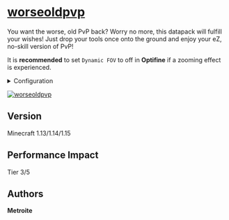 # [worseoldpvp](https://minhaskamal.github.io/DownGit/#/home?url=https://github.com/Metroite/datapacks/tree/master/worseoldpvp&rootDirectory=false)

You want the worse, old PvP back? Worry no more, this datapack will fulfill your wishes! Just drop your tools once onto the ground and enjoy your eZ, no-skill version of PvP!

It is **recommended** to set `Dynamic FOV` to off in **Optifine** if a zooming effect is experienced.

<details>
<summary>Configuration</summary>
<br>

Set *$extend$* in *wop.extend* higher, the more the server is lagging (6 is default): `/scoreboard players set $extend$ wop.extend 6`

Use one of the mode funtions numbered from 0 to 2 if only the sword-block (1) or the no-cooldown (2) is wanted (0 is default): `/function worseoldpvp:mode/0`

Alternatively you can change ones mode individually by changing the palyers *wop.mode* score (0 is default): `/scoreboard players set <player> wop.mode 0`

Enable the new method, which is only compatible with 1.14, by setting *$oldmethod$* in *wop.extend* to 0 (1 is default): `/scoreboard players set $oldmethod$ wop.extend 0`

If you decided not to use the old method, tools will need to be modified once instead, by for example damaging them. Sword-blocking works by right clicking and sneaking.

## These settings currently only apply to the new method:

If you also want to be able to block while not sneaking set *$mustsneak$* in *wop.extend* to 0 (1 is default): `/scoreboard players set $mustsneak$ wop.extend 1`

If you prefer item attributes rather than player effects set *$attribute$* in *wop.extend* to 1 (0 is default): `/scoreboard players set $attribute$ wop.extend 0`

</details>

<a href="https://minhaskamal.github.io/DownGit/#/home?url=https://github.com/Metroite/datapacks/tree/master/worseoldpvp&rootDirectory=false" rel="The worse, old PvP">![worseoldpvp](worseoldpvp.png?raw=true "The worse, old PvP")</a>

## Version

Minecraft 1.13/1.14/1.15

## Performance Impact

Tier 3/5

## Authors

**Metroite**
